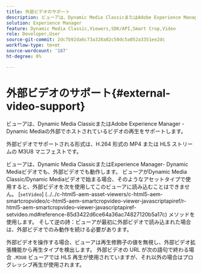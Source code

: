 ```yaml
---
title: 外部ビデオのサポート
description: ビューアは、Dynamic Media ClassicまたはAdobe Experience Manager - Dynamic Mediaの外部でホストされているビデオの再生をサポートします。
solution: Experience Manager
feature: Dynamic Media Classic,Viewers,SDK/API,Smart Crop,Video
role: Developer,User
source-git-commit: 2dc7b92da6c73a328a82c50dc5a052a3351ee2dc
workflow-type: tm+mt
source-wordcount: '187'
ht-degree: 0%

---
```


# 外部ビデオのサポート{#external-video-support}

ビューアは、Dynamic Media ClassicまたはAdobe Experience Manager - Dynamic Mediaの外部でホストされているビデオの再生をサポートします。

外部ビデオでサポートされる形式は、H.264 形式の MP4 または HLS ストリームの M3U8 マニフェストです。

ビューアは、Dynamic Media ClassicまたはExperience Manager- Dynamic Mediaビデオでも、外部ビデオでも動作します。 ビューアがDynamic Media Classic/Dynamic Mediaビデオで始まる場合、そのようなアセットタイプで使用すると、外部ビデオを次を使用してこのビューアに読み込むことはできません。 [`setVideo`]
(../../c-html5-aem-asset-viewers/c-html5-aem-smartcropvideo/c-html5-aem-smartcropvideo-viewer-javascriptapiref/r-html5-aem-smartcropvideo-viewer-javascriptapiref-setvideo.md#reference-85d3422d6ce64a36ac74827120b5a17c) メソッドを使用します。 そして逆の詩：ビューアが最初に外部ビデオで読み込まれた場合は、外部ビデオでのみ動作を続ける必要があります。

外部ビデオを操作する場合、ビューアは再生修飾子の値を無視し、外部ビデオ拡張機能から再生タイプを検出します。 外部ビデオの URL が次の語句で終わる場合 `.M3U8` ビューアでは HLS 再生が使用されていますが、それ以外の場合はプログレッシブ再生が使用されます。

